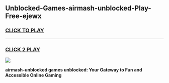 
## Unblocked-Games-airmash-unblocked-Play-Free-ejewx
<h3>
<a href="https://premium76.site?title=airmash-unblocked&ref=20M">CLICK TO PLAY</a></h3>
<hr>

<h3>
<a href="https://premium76.site?title=airmash-unblocked&ref=20M">CLICK 2 PLAY</a>
  
</h3>

<a href="https://premium76.site?title=airmash-unblocked&ref=19M"><img src="https://clearcache.store/games.png"></a>


**airmash-unblocked games unblocked: Your Gateway to Fun and Accessible Online Gaming**
